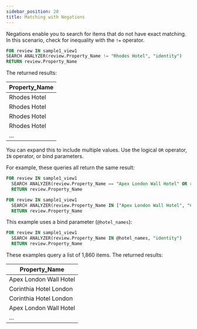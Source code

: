 ```yaml
---
sidebar_position: 20
title: Matching with Negations
---
```


Negations enable you to search for items that do not have exact matching. In this scenario, check for inequality with the `!=` operator.

```sql
FOR review IN sample1_view1
SEARCH ANALYZER(review.Property_Name != "Rhodes Hotel", "identity")
RETURN review.Property_Name
```

The returned results:

| Property_Name |
| --- |
| Rhodes Hotel |
| Rhodes Hotel |
| Rhodes Hotel |
| Rhodes Hotel |
| ... |

You can expand this to include multiple values. Use the logical `OR` operator, `IN` operator, or bind parameters.

For example, these queries all return the same result:

```sql
FOR review IN sample1_view1
  SEARCH ANALYZER(review.Property_Name == "Apex London Wall Hotel" OR review.Property_Name == "Corinthia Hotel London", "identity")
  RETURN review.Property_Name
```

```sql
FOR review IN sample1_view1
  SEARCH ANALYZER(review.Property_Name IN ["Apex London Wall Hotel", "Corinthia Hotel London"], "identity")
  RETURN review.Property_Name
```

This example uses a bind parameter (`@hotel_names`):

```sql
FOR review IN sample1_view1
  SEARCH ANALYZER(review.Property_Name IN @hotel_names, "identity")
  RETURN review.Property_Name
```

These examples query a list of 1,860 items. The returned results:

| Property_Name |
| --- |
| Apex London Wall Hotel |
| Corinthia Hotel London |
| Corinthia Hotel London |
| Apex London Wall Hotel |
| ... |